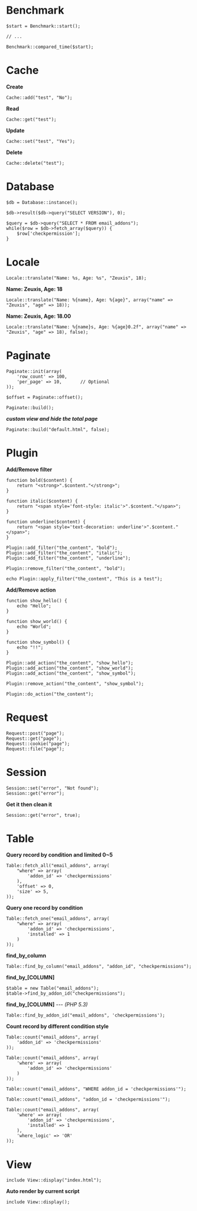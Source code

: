 Benchmark
===

	$start = Benchmark::start();

	// ...

	Benchmark::compared_time($start);

Cache
===
**Create**
	
	Cache::add("test", "No");

**Read**
	
	Cache::get("test");

**Update**
	
	Cache::set("test", "Yes");

**Delete**

	Cache::delete("test");

Database
===

	$db = Database::instance();

	$db->result($db->query("SELECT VERSION"), 0);

	$query = $db->query("SELECT * FROM email_addons");
	while($row = $db->fetch_array($query)) {
		$row['checkpermission'];
	}

Locale
===

	Locale::translate("Name: %s, Age: %s", "Zeuxis", 18);

**Name: Zeuxis, Age: 18**

	Locale::translate("Name: %{name}, Age: %{age}", array("name" => "Zeuxis", "age" => 18));

**Name: Zeuxis, Age: 18.00**

	Locale::translate("Name: %{name}s, Age: %{age}0.2f", array("name" => "Zeuxis", "age" => 18), false);

Paginate
===

	Paginate::init(array(
		'row_count' => 100,
		'per_page' => 10,		// Optional
	));

	$offset = Paginate::offset();

	Paginate::build();

***custom view and hide the total page***

	Paginate::build("default.html", false);

Plugin
===

**Add/Remove filter**

	function bold($content) {
		return "<strong>".$content."</strong>";	
	}

	function italic($content) {
		return "<span style='font-style: italic'>".$content."</span>";	
	}

	function underline($content) {
		return "<span style='text-decoration: underline'>".$content."</span>";		
	}

	Plugin::add_filter("the_content", "bold");
	Plugin::add_filter("the_content", "italic");
	Plugin::add_filter("the_content", "underline");

	Plugin::remove_filter("the_content", "bold");

	echo Plugin::apply_filter("the_content", "This is a test");

**Add/Remove action**

	function show_hello() {
		echo "Hello";
	}

	function show_world() {
		echo "World";
	}

	function show_symbol() {
		echo "!!";
	}

	Plugin::add_action("the_content", "show_hello");
	Plugin::add_action("the_content", "show_world");
	Plugin::add_action("the_content", "show_symbol");

	Plugin::remove_action("the_content", "show_symbol");

	Plugin::do_action("the_content");

Request
===

	Request::post("page");
	Request::get("page");
	Request::cookie("page");
	Request::file("page");

Session
===

	Session::set("error", "Not found");
	Session::get("error");

**Get it then clean it**

	Session::get("error", true);

Table
===

**Query record by condition and limited 0~5**

	Table::fetch_all("email_addons", array(
		"where" => array(
			'addon_id' => 'checkpermissions'
		),
		'offset' => 0,
		'size' => 5,
	));

**Query one record by condition**

	Table::fetch_one("email_addons", array(
		"where" => array(
			'addon_id' => 'checkpermissions',
			'installed' => 1
		)
	));

**find_by_column**

	Table::find_by_column("email_addons", "addon_id", "checkpermissions");

**find_by_[COLUMN]**

	$table = new Table("email_addons");
	$table->find_by_addon_id("checkpermissions");

**find_by_[COLUMN]** --- *(PHP 5.3)*

	Table::find_by_addon_id("email_addons", 'checkpermissions');

**Count record by different condition style**

	Table::count("email_addons", array(
		'addon_id' => 'checkpermissions'
	));

	Table::count("email_addons", array(
		'where' => array(
			'addon_id' => 'checkpermissions'
		)
	));

	Table::count("email_addons", "WHERE addon_id = 'checkpermissions'");

	Table::count("email_addons", "addon_id = 'checkpermissions'");

	Table::count("email_addons", array(
		'where' => array(
			'addon_id' => 'checkpermissions',
			'installed' => 1
		),
		'where_logic' => 'OR'
	));

View
====

	include View::display("index.html");

**Auto render by current script**

	include View::display();